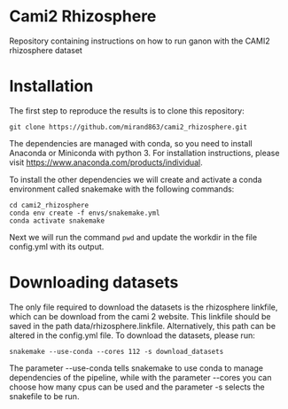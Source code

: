 # Cami2 Rhizosphere
Repository containing instructions on how to run ganon with the CAMI2 rhizosphere dataset

# Installation
The first step to reproduce the results is to clone this repository:

`git clone https://github.com/mirand863/cami2_rhizosphere.git`

The dependencies are managed with conda, so you need to install Anaconda or Miniconda with python 3. For installation instructions, please visit https://www.anaconda.com/products/individual.

To install the other dependencies we will create and activate a conda environment called snakemake with the following commands:

```
cd cami2_rhizosphere
conda env create -f envs/snakemake.yml
conda activate snakemake
```

Next we will run the command `pwd` and update the workdir in the file config.yml with its output.

# Downloading datasets

The only file required to download the datasets is the rhizosphere linkfile, which can be download from the cami 2 website. This linkfile should be saved in the path data/rhizosphere.linkfile. Alternatively, this path can be altered in the config.yml file. To download the datasets, please run:

`snakemake --use-conda --cores 112 -s download_datasets`

The parameter --use-conda tells snakemake to use conda to manage dependencies of the pipeline, while with the parameter --cores you can choose how many cpus can be used and the parameter -s selects the snakefile to be run.
